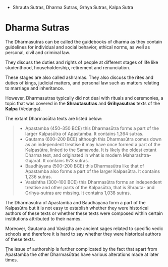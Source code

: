 - Shrauta Sutras, Dharma Sutras, Grhya Sutras, Kalpa Sutra

# Dharma Sutras

The Dharmasutras can be called the guidebooks of dharma as they contain guidelines for individual and social behavior, ethical norms, as well as personal, civil and criminal law.

They discuss the duties and rights of people at different stages of life like studenthood, householdership, retirement and renunciation.

These stages are also called ashramas. They also discuss the rites and duties of kings, judicial matters, and personal law such as matters relating to marriage and inheritance.

However, Dharmasutras typically did not deal with rituals and ceremonies, a topic that was covered in the **Shrautasutras** and **Grihyasutras** texts of the **Kalpa** (Vedanga).


The extant Dharmasūtra texts are listed below:

> - Apastamba (450–350 BCE) this Dharmasūtra forms a part of the larger Kalpasūtra of Apastamba. It contains 1,364 sutras.
> - Gautama (600–200 BCE) although this Dharmasūtra comes down as an independent treatise it may have once formed a part of the Kalpasūtra, linked to the Samaveda. It is likely the oldest extant Dharma text, and originated in what is modern Maharashtra-Gujarat. It contains 973 sutras.
> - Baudhāyana (500–200 BCE) this Dharmasūtra like that of Apastamba also forms a part of the larger Kalpasūtra. It contains 1,236 sutras.
> - Vasishtha (300–100 BCE) this Dharmasūtra forms an independent treatise and other parts of the Kalpasūtra, that is Shrauta- and Grihya-sutras are missing. It contains 1,038 sutras.

The Dharmasūtra of Āpastamba and Baudhayana form a part of the Kalpasūtra but it is not easy to establish whether they were historical authors of these texts or whether these texts were composed within certain institutions attributed to their names.

Moreover, Gautama and Vasiṣṭha are ancient sages related to specific vedic schools and therefore it is hard to say whether they were historical authors of these texts.

The issue of authorship is further complicated by the fact that apart from Āpastamba the other Dharmasūtras have various alterations made at later times.